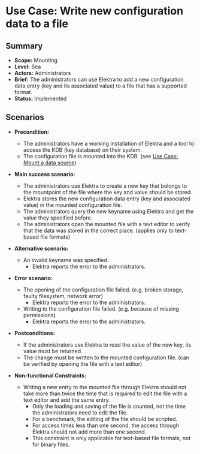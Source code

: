 # Use Case: Write new configuration data to a file

## Summary

- **Scope:** Mounting
- **Level:** Sea
- **Actors:** Administrators
- **Brief:** The administrators can use Elektra to add a new configuration data entry (key and its associated value) to a file that has a supported format.
- **Status:** Implemented

## Scenarios

- **Precondition:**

  - The administrators have a working installation of Elektra and a tool to access the KDB (key database) on their system.
  - The configuration file is mounted into the KDB. (see [Use Case: Mount a data source](./UC_mount.md))

- **Main success scenario:**

  - The administrators use Elektra to create a new key that belongs to the mountpoint of the file where the key and value should be stored.
  - Elektra stores the new configuration data entry (key and associated value) in the mounted configuration file.
  - The administrators query the new keyname using Elektra and get the value they specified before.
  - The administrators open the mounted file with a text editor to verify that the data was stored in the correct place. (applies only to text-based file formats)

- **Alternative scenario:**

  - An invalid keyname was specified.
    - Elektra reports the error to the administrators.

- **Error scenario:**

  - The opening of the configuration file failed. (e.g. broken storage, faulty filesystem, network error)
    - Elektra reports the error to the administrators.
  - Writing to the configuration file failed. (e.g. because of missing permissions)
    - Elektra reports the error to the administrators.

- **Postconditions:**

  - If the administrators use Elektra to read the value of the new key, its value must be returned.
  - The change must be written to the mounted configuration file. (can be verified by opening the file with a text editor)

- **Non-functional Constraints:**

  - Writing a new entry to the mounted file through Elektra should not take more than twice the time that is required to
    edit the file with a text editor and add the same entry.
    - Only the loading and saving of the file is counted, not the time the administrators need to edit the file.
    - For a benchmark, the editing of the file should be scripted.
    - For access times less than one second, the access through Elektra should not add more than one second.
    - This constraint is only applicable for text-based file formats, not for binary files.
